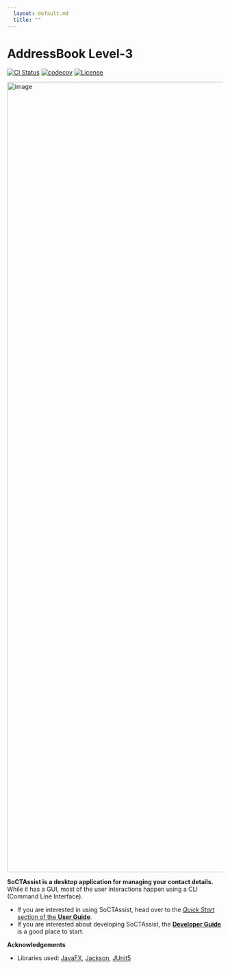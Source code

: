 ```yaml
---
  layout: default.md
  title: ""
---
```


# AddressBook Level-3

[![CI Status](https://github.com/ay2526s1-cs2103t-w11-1.github.io/tp/Java%20CI/badge.svg)]([https://github.com/ay2526s1-cs2103t-w11-1.github.io/tp/actions](https://github.com/AY2526S1-CS2103T-W11-1/tp/actions))
[![codecov](https://codecov.io/gh/ay2526s1-cs2103t-w11-1.github.io/tp/branch/master/graph/badge.svg)](https://codecov.io/gh/ay2526s1-cs2103t-w11-1.github.io/tp)
[![License](https://img.shields.io/badge/License-MIT-green.svg)](https://opensource.org/licenses/MIT)

<img width="3199" height="1846" alt="image" src="https://github.com/user-attachments/assets/8f5587dc-70fb-41bc-ac4c-a8cfebc6cb19" />

**SoCTAssist is a desktop application for managing your contact details.** While it has a GUI, most of the user interactions happen using a CLI (Command Line Interface).

* If you are interested in using SoCTAssist, head over to the [_Quick Start_ section of the **User Guide**](UserGuide.html#quick-start).
* If you are interested about developing SoCTAssist, the [**Developer Guide**](DeveloperGuide.html) is a good place to start.


**Acknowledgements**

* Libraries used: [JavaFX](https://openjfx.io/), [Jackson](https://github.com/FasterXML/jackson), [JUnit5](https://github.com/junit-team/junit5)
